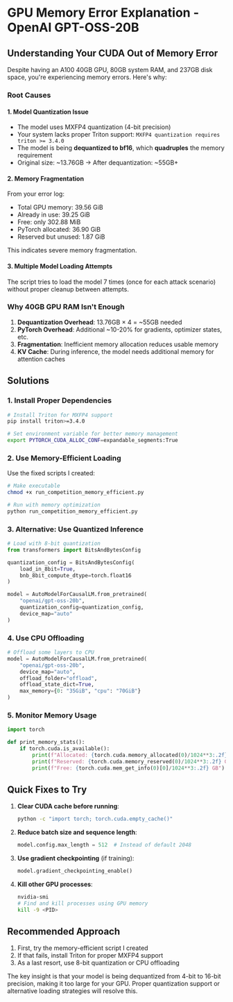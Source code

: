 # GPU Memory Error Explanation - OpenAI GPT-OSS-20B

## Understanding Your CUDA Out of Memory Error

Despite having an A100 40GB GPU, 80GB system RAM, and 237GB disk space, you're experiencing memory errors. Here's why:

### Root Causes

#### 1. **Model Quantization Issue**
- The model uses MXFP4 quantization (4-bit precision)
- Your system lacks proper Triton support: `MXFP4 quantization requires triton >= 3.4.0`
- The model is being **dequantized to bf16**, which **quadruples** the memory requirement
- Original size: ~13.76GB → After dequantization: ~55GB+

#### 2. **Memory Fragmentation**
From your error log:
- Total GPU memory: 39.56 GiB
- Already in use: 39.25 GiB
- Free: only 302.88 MiB
- PyTorch allocated: 36.90 GiB
- Reserved but unused: 1.87 GiB

This indicates severe memory fragmentation.

#### 3. **Multiple Model Loading Attempts**
The script tries to load the model 7 times (once for each attack scenario) without proper cleanup between attempts.

### Why 40GB GPU RAM Isn't Enough

1. **Dequantization Overhead**: 13.76GB × 4 = ~55GB needed
2. **PyTorch Overhead**: Additional ~10-20% for gradients, optimizer states, etc.
3. **Fragmentation**: Inefficient memory allocation reduces usable memory
4. **KV Cache**: During inference, the model needs additional memory for attention caches

## Solutions

### 1. **Install Proper Dependencies**
```bash
# Install Triton for MXFP4 support
pip install triton>=3.4.0

# Set environment variable for better memory management
export PYTORCH_CUDA_ALLOC_CONF=expandable_segments:True
```

### 2. **Use Memory-Efficient Loading**
Use the fixed scripts I created:
```bash
# Make executable
chmod +x run_competition_memory_efficient.py

# Run with memory optimization
python run_competition_memory_efficient.py
```

### 3. **Alternative: Use Quantized Inference**
```python
# Load with 8-bit quantization
from transformers import BitsAndBytesConfig

quantization_config = BitsAndBytesConfig(
    load_in_8bit=True,
    bnb_8bit_compute_dtype=torch.float16
)

model = AutoModelForCausalLM.from_pretrained(
    "openai/gpt-oss-20b",
    quantization_config=quantization_config,
    device_map="auto"
)
```

### 4. **Use CPU Offloading**
```python
# Offload some layers to CPU
model = AutoModelForCausalLM.from_pretrained(
    "openai/gpt-oss-20b",
    device_map="auto",
    offload_folder="offload",
    offload_state_dict=True,
    max_memory={0: "35GiB", "cpu": "70GiB"}
)
```

### 5. **Monitor Memory Usage**
```python
import torch

def print_memory_stats():
    if torch.cuda.is_available():
        print(f"Allocated: {torch.cuda.memory_allocated(0)/1024**3:.2f} GB")
        print(f"Reserved: {torch.cuda.memory_reserved(0)/1024**3:.2f} GB")
        print(f"Free: {torch.cuda.mem_get_info(0)[0]/1024**3:.2f} GB")
```

## Quick Fixes to Try

1. **Clear CUDA cache before running**:
   ```bash
   python -c "import torch; torch.cuda.empty_cache()"
   ```

2. **Reduce batch size and sequence length**:
   ```python
   model.config.max_length = 512  # Instead of default 2048
   ```

3. **Use gradient checkpointing** (if training):
   ```python
   model.gradient_checkpointing_enable()
   ```

4. **Kill other GPU processes**:
   ```bash
   nvidia-smi
   # Find and kill processes using GPU memory
   kill -9 <PID>
   ```

## Recommended Approach

1. First, try the memory-efficient script I created
2. If that fails, install Triton for proper MXFP4 support
3. As a last resort, use 8-bit quantization or CPU offloading

The key insight is that your model is being dequantized from 4-bit to 16-bit precision, making it too large for your GPU. Proper quantization support or alternative loading strategies will resolve this.

